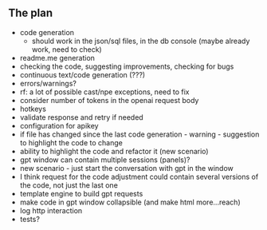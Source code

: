 ## The plan

- code generation
  - should work in the json/sql files, in the db console (maybe already work, need to check)
- readme.me generation
- checking the code, suggesting improvements, checking for bugs
- continuous text/code generation (???)
- errors/warnings?
- rf: a lot of possible cast/npe exceptions, need to fix
- consider number of tokens in the openai request body
- hotkeys
- validate response and retry if needed
- configuration for apikey
- if file has changed since the last code generation - warning - suggestion to highlight the code to change
- ability to highlight the code and refactor it (new scenario)
- gpt window can contain multiple sessions (panels)?
- new scenario - just start the conversation with gpt in the window
- I think request for the code adjustment could contain several versions of the code, not just the last one
- template engine to build gpt requests
- make code in gpt window collapsible (and make html more...reach)
- log http interaction
- tests?